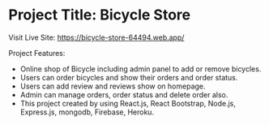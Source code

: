 # Project Title: Bicycle Store

Visit Live Site: https://bicycle-store-64494.web.app/

Project Features:

- Online shop of Bicycle including admin panel to add or remove bicycles.
- Users can order bicycles and show their orders and order status.
- Users can add review and reviews show on homepage.
- Admin can manage orders, order status and delete order also.
- This project created by using React.js, React Bootstrap, Node.js, Express.js, mongodb, Firebase, Heroku.
